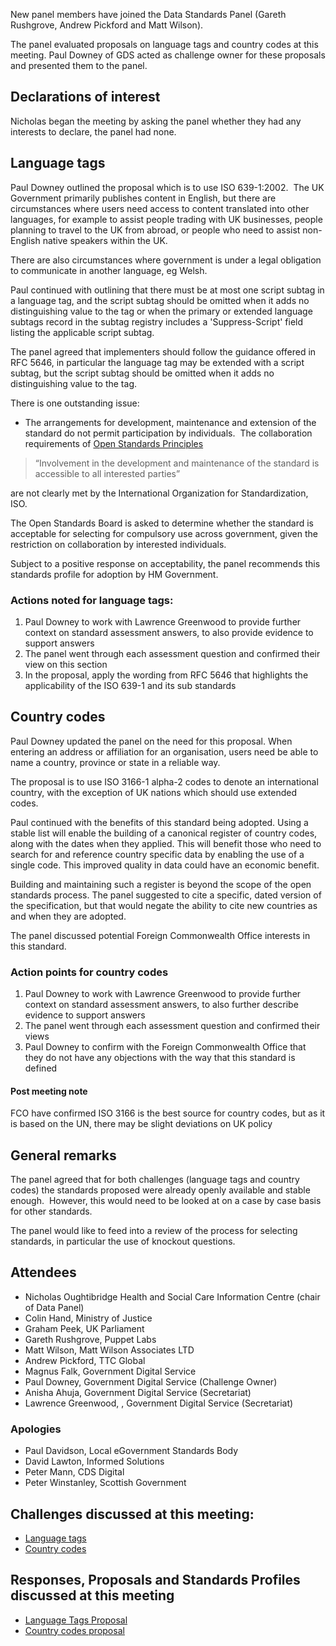 New panel members have joined the Data Standards Panel (Gareth Rushgrove, Andrew Pickford and Matt Wilson). 

The panel evaluated proposals on language tags and country codes at this meeting. Paul Downey of GDS acted as challenge owner for these proposals and presented them to the panel.

## Declarations of interest

Nicholas began the meeting by asking the panel whether they had any interests to declare, the panel had none.

## Language tags

Paul Downey outlined the proposal which is to use ISO 639-1:2002.  The UK Government primarily publishes content in English, but there are circumstances where users need access to content translated into other languages, for example to assist people trading with UK businesses, people planning to travel to the UK from abroad, or people who need to assist non-English native speakers within the UK.

There are also circumstances where government is under a legal obligation to communicate in another language, eg Welsh.

Paul continued with outlining that there must be at most one script subtag in a language tag, and the script subtag should be omitted when it adds no distinguishing value to the tag or when the primary or extended language subtags record in the subtag registry includes a 'Suppress-Script' field listing the applicable script subtag.

The panel agreed that implementers should follow the guidance offered in RFC 5646, in particular the language tag may be extended with a script subtag, but the script subtag should be omitted when it adds no distinguishing value to the tag.

There is one outstanding issue:

* The arrangements for development, maintenance and extension of the standard do not permit participation by individuals.  The collaboration requirements of [Open Standards Principles](https://www.gov.uk/government/publications/open-standards-principles/open-standards-principles)

> “Involvement in the development and maintenance of the standard is accessible to all interested parties”

are not clearly met by the International Organization for Standardization, ISO.

The Open Standards Board is asked to determine whether the standard is acceptable for selecting for compulsory use across government, given the restriction on collaboration by interested individuals.

Subject to a positive response on acceptability, the panel recommends this standards profile for adoption by HM Government.

### Actions noted for language tags:

1. Paul Downey to work with Lawrence Greenwood to provide further context on standard assessment answers, to also provide evidence to support answers
2. The panel went through each assessment question and confirmed their view on this section
3. In the proposal, apply the wording from RFC 5646 that highlights the applicability of the ISO 639-1 and its sub standards

## Country codes

Paul Downey updated the panel on the need for this proposal. When entering an address or affiliation for an organisation, users need be able to name a country, province or state in a reliable way.

The proposal is to use ISO 3166-1 alpha-2 codes to denote an international country, with the exception of UK nations which should use extended codes.

Paul continued with the benefits of this standard being adopted. Using a stable list will enable the building of a canonical register of country codes, along with the dates when they applied. This will benefit those who need to search for and reference country specific data by enabling the use of a single code. This improved quality in data could have an economic benefit.

Building and maintaining such a register is beyond the scope of the open standards process. The panel suggested to cite a specific, dated version of the specification, but that would negate the ability to cite new countries as and when they are adopted.

The panel discussed potential Foreign Commonwealth Office interests in this standard.

### Action points for country codes

1. Paul Downey to work with Lawrence Greenwood to provide further context on standard assessment answers, to also further describe evidence to support answers
2. The panel went through each assessment question and confirmed their views
3. Paul Downey to confirm with the Foreign Commonwealth Office that they do not have any objections with the way that this standard is defined

#### Post meeting note
FCO have confirmed ISO 3166 is the best source for country codes, but as it is based on the UN, there may be slight deviations on UK policy

## General remarks

The panel agreed that for both challenges (language tags and country codes) the standards proposed were already openly available and stable enough.  However, this would need to be looked at on a case by case basis for other standards.

The panel would like to feed into a review of the process for selecting standards, in particular the use of knockout questions.

## Attendees

* Nicholas Oughtibridge Health and Social Care Information Centre (chair of Data Panel)
* Colin Hand, Ministry of Justice
* Graham Peek, UK Parliament
* Gareth Rushgrove, Puppet Labs
* Matt Wilson, Matt Wilson Associates LTD
* Andrew Pickford, TTC Global
* Magnus Falk, Government Digital Service
* Paul Downey, Government Digital Service (Challenge Owner)
* Anisha Ahuja, Government Digital Service (Secretariat)
* Lawrence Greenwood, , Government Digital Service (Secretariat)

### Apologies

* Paul Davidson, Local eGovernment Standards Body
* David Lawton, Informed Solutions
* Peter Mann, CDS Digital
* Peter Winstanley, Scottish Government

## Challenges discussed at this meeting:

* [Language tags](https://standards.data.gov.uk/challenge/language-tags)</div>
* [Country codes](https://standards.data.gov.uk/challenge/country-codes)</div>

## Responses, Proposals and Standards Profiles discussed at this meeting</div>

*   [Language Tags Proposal](https://standards.data.gov.uk/proposal/language-tags-proposal)
*   [Country codes proposal](https://standards.data.gov.uk/proposal/country-codes-proposal)

</div>